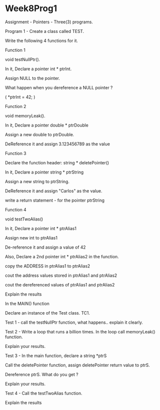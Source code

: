  # Week8Prog1
 
 Assignment - Pointers - Three(3) programs.

 

Program 1 - Create a class called TEST.

Write the following 4 functions for it.

Function 1

void testNullPtr().

In it, Declare a pointer int * ptrInt.

Assign NULL to the pointer.

What happen when you dereference a NULL pointer ?

( *ptrInt = 42; )

Function 2

void memoryLeak().

In it, Declare a pointer double * ptrDouble

Assign a new double to ptrDouble.

DeReference it and assign 3.123456789 as the value

Function 3

Declare the function header:  string * deletePointer()

In it, Declare a pointer string * ptrString

Assign a new string to ptrString.

DeReference it and assign "Carlos" as the value.

write a return statement - for the pointer ptrString

Function 4

void testTwoAlias()

In it, Declare a pointer int * ptrAlias1

Assign new int to ptrAlias1

De-reference it and assign a value of 42

Also, Declare a 2nd pointer int * ptrAlias2 in the function.

copy the ADDRESS in ptrAlias1 to ptrAlias2

cout the address values stored in ptrAlias1 and ptrAlias2

cout the dereferenced values of ptrAlias1 and ptrAlias2

Explain the results

In the MAIN() function

Declare an instance of the Test class.  TC1.

Test 1  - call the testNullPtr function, what happens.. explain it clearly.

Test 2  - Write a loop that runs a billion times. In the loop call memoryLeak() function.

Explain your results.

Test 3  - In the main function, declare a string *ptrS

Call the deletePointer function, assign deletePointer return value to ptrS.

Dereference ptrS. What do you get ?

Explain your results.

Test 4  - Call the testTwoAlias function.

Explain the results
